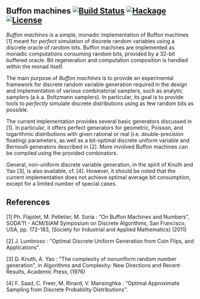 Buffon machines [![Build Status](https://travis-ci.org/maciej-bendkowski/buffon-machines.svg?branch=master)](https://travis-ci.org/maciej-bendkowski/buffon-machines) [![Hackage](https://img.shields.io/badge/hackage-v1.1.1.0-blue.svg)](https://hackage.haskell.org/package/buffon-machines) [![License](https://img.shields.io/badge/license-BSD--3-orange.svg)](https://tldrlegal.com/license/bsd-3-clause-license-(revised))
---------------

*Buffon machines* is a simple, monadic implementation of Buffon machines [1]
meant for *perfect* simulation of discrete random variables using a discrete
oracle of random bits. Buffon machines are implemented as monadic computations
consuming random bits, provided by a 32-bit buffered oracle. Bit regeneration
and computation composition is handled within the monad itself.

The main purpose of *Buffon machines* is to provide an experimental framework
for discrete random variable generation required in the design and
implementation of various combinatorial samplers, such as analytic samplers
(a.k.a. Boltzmann samplers). In particular, its goal is to provide tools to
*perfectly* simulate discrete distributions using as few random bits as
possible.

The current implementation provides several basic generators discussed in [1].
In particular, it offers perfect generators for geometric, Poisson, and
logarithmic distributions with given rational or real (i.e.  double-precision
floating) parameters, as well as a bit-optimal discrete uniform variable and
Bernoulli generators described in [2]. More involved Buffon machines can be
compiled using the provided combinators.

General, non-uniform discrete variable generation, in the spirit of Knuth and
Yao [3], is also available, cf. [4]. However, it should be noted that the current
implementation does not achieve optimal average bit consumption, except for a
limited number of special cases.

References
----------

 [1] Ph. Flajolet, M. Pelletier, M. Soria : “On Buffon Machines and Numbers”,
     SODA'11 - ACM/SIAM Symposium on Discrete Algorithms, San Francisco, USA,
     pp. 172-183, (Society for Industrial and Applied Mathematics) (2011)

 [2] J. Lumbroso : "Optimal Discrete Uniform Generation
     from Coin Flips, and Applications".

 [3] D. Knuth, A. Yao : "The complexity of nonuniform random number generation",
     in Algorithms and Complexity: New Directions and Recent Results,
     Academic Press, (1976)

 [4] F. Saad, C. Freer, M. Rinard, V. Mansinghka : "Optimal Approximate Sampling
     from Discrete Probability Distributions".
